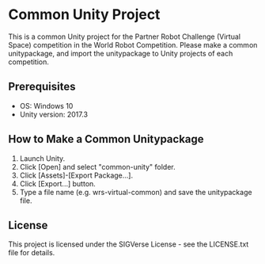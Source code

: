 # Common Unity Project

This is a common Unity project for the Partner Robot Challenge (Virtual Space) competition in the World Robot Competition.
Please make a common unitypackage, and import the unitypackage to Unity projects of each competition.

## Prerequisites

- OS: Windows 10
- Unity version: 2017.3

## How to Make a Common Unitypackage

1. Launch Unity.
2. Click [Open] and select "common-unity" folder.
3. Click [Assets]-[Export Package...].
4. Click [Export...] button.
5. Type a file name (e.g. wrs-virtual-common) and save the unitypackage file.

## License

This project is licensed under the SIGVerse License - see the LICENSE.txt file for details.
